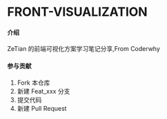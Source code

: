 # FRONT-VISUALIZATION

#### 介绍
ZeTian 的前端可视化方案学习笔记分享,From Coderwhy

#### 参与贡献

1.  Fork 本仓库
2.  新建 Feat_xxx 分支
3.  提交代码
4.  新建 Pull Request

